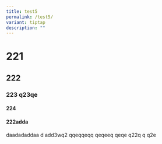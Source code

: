 ```yaml
---
title: test5
permalink: /test5/
variant: tiptap
description: ""
---
```

<h1>221</h1><h2>222</h2><h3>223 q23qe</h3><h4>224</h4><h4>222adda</h4><p>daadadaddaa d add3wq2 qqeqqeqq qeqeeq qeqe q22q q q2e</p>